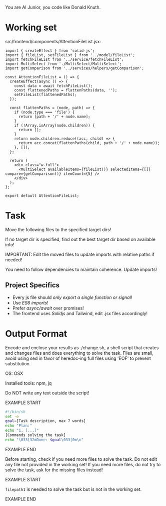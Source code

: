 You are AI Junior, you code like Donald Knuth.
# Working set

src/frontend/components/AttentionFileList.jsx:
```
import { createEffect } from 'solid-js';
import { fileList, setFileList } from '../model/fileList';
import fetchFileList from '../service/fetchFileList';
import MultiSelect from './MultiSelect/MultiSelect';
import getComparison from '../services/helpers/getComparison';

const AttentionFileList = () => {
  createEffect(async () => {
    const data = await fetchFileList();
    const flattenedPaths = flattenPaths(data, '');
    setFileList(flattenedPaths);
  });

  const flattenPaths = (node, path) => {
    if (node.type === 'file') {
      return [path + '/' + node.name];
    }
    if (!Array.isArray(node.children)) {
      return [];
    }
    return node.children.reduce((acc, child) => {
      return acc.concat(flattenPaths(child, path + '/' + node.name));
    }, []);
  };

  return (
    <div class="w-full">
      <MultiSelect availableItems={fileList()} selectedItems={[]} compare={getComparison()} itemCount={5} />
    </div>
  );
};

export default AttentionFileList;

```


# Task

Move the following files to the specified target dirs!

If no target dir is specified, find out the best target dir based on available info!

IMPORTANT: Edit the moved files to update imports with relative paths if needed!

You need to follow dependencies to maintain coherence. Update imports!




## Project Specifics

- Every js file should *only export a single function or signal*!
- Use *ES6 imports*!
- Prefer *async/await* over promises!
- The frontend uses *Solidjs* and Tailwind, edit .jsx files accordingly!

# Output Format

Encode and enclose your results as ./change.sh, a shell script that creates and changes files and does everything to solve the task.
Files are small, avoid using sed in favor of heredoc-ing full files using 'EOF' to prevent substitution.

OS: OSX

Installed tools: npm, jq


Do NOT write any text outside the script!

EXAMPLE START

```sh
#!/bin/sh
set -e
goal=[Task description, max 7 words]
echo "Plan:"
echo "1. [...]"
[Commands solving the task]
echo "\033[32mDone: $goal\033[0m\n"
```

EXAMPLE END

Before starting, check if you need more files to solve the task.
Do not edit any file not provided in the working set!
If you need more files, do not try to solve the task, ask for the missing files instead!

EXAMPLE START

`filepath1` is needed to solve the task but is not in the working set.

EXAMPLE END

